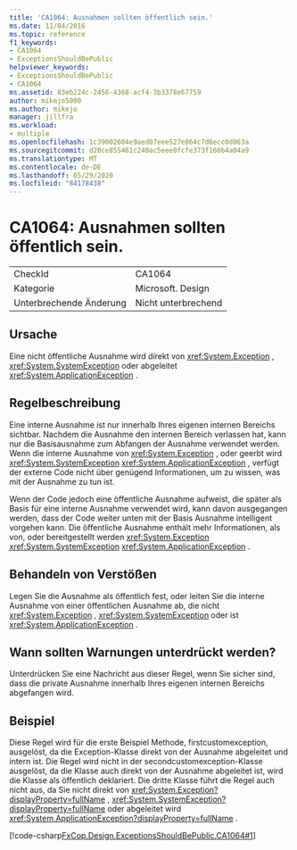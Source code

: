 ```yaml
---
title: 'CA1064: Ausnahmen sollten öffentlich sein.'
ms.date: 11/04/2016
ms.topic: reference
f1_keywords:
- CA1064
- ExceptionsShouldBePublic
helpviewer_keywords:
- ExceptionsShouldBePublic
- CA1064
ms.assetid: 83eb224c-2456-4368-acf4-3b3378e67759
author: mikejo5000
ms.author: mikejo
manager: jillfra
ms.workload:
- multiple
ms.openlocfilehash: 1c39002604e9aed07eee527e864c7d6ecc0d063a
ms.sourcegitcommit: d20ce855461c240ac5eee0fcfe373f166b4a04a9
ms.translationtype: MT
ms.contentlocale: de-DE
ms.lasthandoff: 05/29/2020
ms.locfileid: "84178438"
---
```

# <a name="ca1064-exceptions-should-be-public"></a>CA1064: Ausnahmen sollten öffentlich sein.

|||
|-|-|
|CheckId|CA1064|
|Kategorie|Microsoft. Design|
|Unterbrechende Änderung|Nicht unterbrechend|

## <a name="cause"></a>Ursache
Eine nicht öffentliche Ausnahme wird direkt von <xref:System.Exception> , <xref:System.SystemException> oder abgeleitet <xref:System.ApplicationException> .

## <a name="rule-description"></a>Regelbeschreibung
Eine interne Ausnahme ist nur innerhalb Ihres eigenen internen Bereichs sichtbar. Nachdem die Ausnahme den internen Bereich verlassen hat, kann nur die Basisausnahme zum Abfangen der Ausnahme verwendet werden. Wenn die interne Ausnahme von <xref:System.Exception> , oder geerbt wird <xref:System.SystemException> <xref:System.ApplicationException> , verfügt der externe Code nicht über genügend Informationen, um zu wissen, was mit der Ausnahme zu tun ist.

Wenn der Code jedoch eine öffentliche Ausnahme aufweist, die später als Basis für eine interne Ausnahme verwendet wird, kann davon ausgegangen werden, dass der Code weiter unten mit der Basis Ausnahme intelligent vorgehen kann. Die öffentliche Ausnahme enthält mehr Informationen, als von, oder bereitgestellt werden <xref:System.Exception> <xref:System.SystemException> <xref:System.ApplicationException> .

## <a name="how-to-fix-violations"></a>Behandeln von Verstößen
Legen Sie die Ausnahme als öffentlich fest, oder leiten Sie die interne Ausnahme von einer öffentlichen Ausnahme ab, die nicht <xref:System.Exception> , <xref:System.SystemException> oder ist <xref:System.ApplicationException> .

## <a name="when-to-suppress-warnings"></a>Wann sollten Warnungen unterdrückt werden?
Unterdrücken Sie eine Nachricht aus dieser Regel, wenn Sie sicher sind, dass die private Ausnahme innerhalb Ihres eigenen internen Bereichs abgefangen wird.

## <a name="example"></a>Beispiel
Diese Regel wird für die erste Beispiel Methode, firstcustomexception, ausgelöst, da die Exception-Klasse direkt von der Ausnahme abgeleitet und intern ist. Die Regel wird nicht in der secondcustomexception-Klasse ausgelöst, da die Klasse auch direkt von der Ausnahme abgeleitet ist, wird die Klasse als öffentlich deklariert. Die dritte Klasse führt die Regel auch nicht aus, da Sie nicht direkt von <xref:System.Exception?displayProperty=fullName> , <xref:System.SystemException?displayProperty=fullName> oder abgeleitet wird <xref:System.ApplicationException?displayProperty=fullName> .

[!code-csharp[FxCop.Design.ExceptionsShouldBePublic.CA1064#1](../code-quality/codesnippet/CSharp/ca1064-exceptions-should-be-public_1.cs)]
